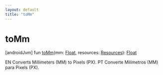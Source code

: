 ```yaml
---
layout: default
title: "toMm"
---
```


# toMm

[androidJvm]
fun [toMm](to-mm.md)(mm: [Float](https://kotlinlang.org/api/core/kotlin-stdlib/kotlin/-float/index.html), resources: [Resources](https://developer.android.com/reference/kotlin/android/content/res/Resources.html)): [Float](https://kotlinlang.org/api/core/kotlin-stdlib/kotlin/-float/index.html)

EN Converts Millimeters (MM) to Pixels (PX). PT Converte Milímetros (MM) para Pixels (PX).